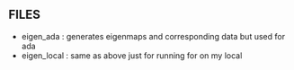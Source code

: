 ## FILES 

* eigen_ada : generates eigenmaps and corresponding data but used for ada 
* eigen_local : same as above just for running for on my local

